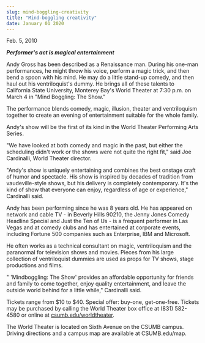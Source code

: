 ```yaml
---
slug: mind-boggling-creativity
title: "Mind-boggling creativity"
date: January 01 2020
---
```


 
<p>Feb. 5, 2010</p>
<p>
  <strong><em>Performer's act is magical entertainment</em></strong>
</p>
<p>
  Andy Gross has been described as a Renaissance man. During his one-man
  performances, he might throw his voice, perform a magic trick, and then bend a
  spoon with his mind. He may do a little stand-up comedy, and then haul out his
  ventriloquist's dummy. He brings all of these talents to California State
  University, Monterey Bay's World Theater at 7:30 p.m. on March 4 in "Mind
  Boggling: The Show."
</p>
<p>
  The performance blends comedy, magic, illusion, theater and ventriloquism
  together to create an evening of entertainment suitable for the whole family.
</p>
<p>
  Andy's show will be the first of its kind in the World Theater Performing Arts
  Series.
</p>
<p>
  "We have looked at both comedy and magic in the past, but either the
  scheduling didn't work or the shows were not quite the right fit," said Joe
  Cardinalli, World Theater director.
</p>
<p>
  "Andy's show is uniquely entertaining and combines the best onstage craft of
  humor and spectacle. His show is inspired by decades of tradition from
  vaudeville-style shows, but his delivery is completely contemporary. It's the
  kind of show that everyone can enjoy, regardless of age or experience,"
  Cardinalli said.
</p>
<p>
  Andy has been performing since he was 8 years old. He has appeared on network
  and cable TV - in Beverly Hills 90210, the Jenny Jones Comedy Headline Special
  and Just the Ten of Us - is a frequent performer in Las Vegas and at comedy
  clubs and has entertained at corporate events, including Fortune 500 companies
  such as Enterprise, IBM and Microsoft.
</p>
<p>
  He often works as a technical consultant on magic, ventriloquism and the
  paranormal for television shows and movies. Pieces from his large collection
  of ventriloquist dummies are used as props for TV shows, stage productions and
  films.
</p>
<p>
  " 'Mindboggling: The Show' provides an affordable opportunity for friends and
  family to come together, enjoy quality entertainment, and leave the outside
  world behind for a little while," Cardinalli said.
</p>
<p>
  Tickets range from $10 to $40. Special offer: buy-one, get-one-free. Tickets
  may be purchased by calling the World Theater box office at (831) 582-4580 or
  online at <a href="https://csumb.edu/worldtheater">csumb.edu/worldtheater</a>.
</p>
<p>
  The World Theater is located on Sixth Avenue on the CSUMB campus. Driving
  directions and a campus map are available at CSUMB.edu/map.
</p>
<p></p>
<p></p>
 
